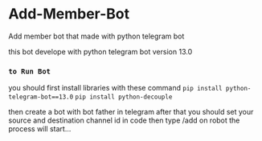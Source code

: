 # Add-Member-Bot
Add member bot that made with python telegram bot

this bot develope with python telegram bot version 13.0

### `to Run Bot`
you should first install libraries with these command
`pip install python-telegram-bot==13.0`
`pip install python-decouple`

then create a bot with bot father in telegram 
after that you should set your source and destination channel id in code 
then type /add on robot 
the process will start...
